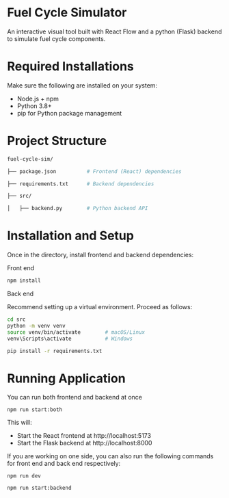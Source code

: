 # Fuel Cycle Simulator
An interactive visual tool built with React Flow and a python (Flask) backend to simulate fuel cycle components.

# Required Installations
Make sure the following are installed on your system:
- Node.js + npm
- Python 3.8+
- pip for Python package management

# Project Structure
```bash
fuel-cycle-sim/

├── package.json          # Frontend (React) dependencies

├── requirements.txt      # Backend dependencies

├── src/

│   ├── backend.py        # Python backend API

```

# Installation and Setup
Once in the directory, install frontend and backend dependencies:

Front end
```bash
npm install
```
Back end

Recommend setting up a virtual environment. Proceed as follows:
```bash
cd src
python -m venv venv
source venv/bin/activate        # macOS/Linux
venv\Scripts\activate           # Windows

pip install -r requirements.txt
```
# Running Application
You can run both frontend and backend at once
```
npm run start:both
```
This will:
- Start the React frontend at http://localhost:5173
- Start the Flask backend at http://localhost:8000

If you are working on one side, you can also run the following commands for front end and back end respectively:
```
npm run dev
```
```
npm run start:backend
```

